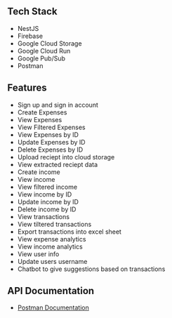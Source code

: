 ## Tech Stack
- NestJS
- Firebase
- Google Cloud Storage
- Google Cloud Run
- Google Pub/Sub
- Postman

## Features
- Sign up and sign in account
- Create Expenses
- View Expenses
- View Filtered Expenses
- View Expenses by ID
- Update Expenses by ID
- Delete Expenses by ID
- Upload reciept into cloud storage
- View extracted reciept data
- Create income
- View income
- View filtered income
- View income by ID
- Update income by ID
- Delete income by ID
- View transactions
- View tiltered transactions
- Export transactions into excel sheet
- View expense analytics
- View income analytics
- View user info
- Update users username
- Chatbot to give suggestions based on transactions

## API Documentation
- [Postman Documentation](https://documenter.getpostman.com/view/36031029/2sAYBYfA3V)
